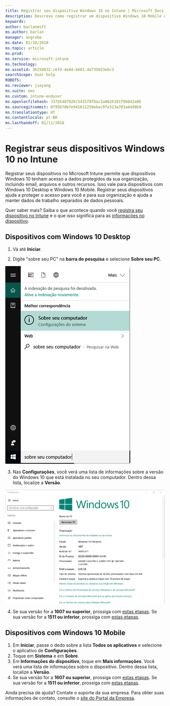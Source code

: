 ```yaml
---
title: Registrar seu dispositivo Windows 10 no Intune | Microsoft Docs
description: Descreve como registrar um dispositivo Windows 10 Mobile ou Desktop no Intune
keywords: 
author: barlanmsft
ms.author: barlan
manager: angrobe
ms.date: 01/10/2018
ms.topic: article
ms.prod: 
ms.service: microsoft-intune
ms.technology: 
ms.assetid: 36250832-c6fd-4e8d-b681-de735023ebc3
searchScope: User help
ROBOTS: 
ms.reviewer: jieyang
ms.suite: ems
ms.custom: intune-enduser
ms.openlocfilehash: 337b5407026c5415f8fbac1a0626181f9b042a06
ms.sourcegitcommit: 0795870bfe941612259ebec0fe313a783a44d9b9
ms.translationtype: HT
ms.contentlocale: pt-BR
ms.lasthandoff: 01/11/2018
---
```

# <a name="enroll-your-windows-10-devices-in-intune"></a>Registrar seus dispositivos Windows 10 no Intune

Registrar seus dispositivos no Microsoft Intune permite que dispositivos Windows 10 tenham acesso a dados protegidos da sua organização, incluindo email, arquivos e outros recursos. Isso vale para dispositivos com Windows 10 Desktop e Windows 10 Mobile. Registrar seus dispositivos ajuda a proteger o acesso para você e para sua organização e ajuda a manter dados de trabalho separados de dados pessoais.

Quer saber mais? Saiba o que acontece quando você [registra seu dispositivo no Intune](what-happens-if-you-install-the-company-portal-app-and-enroll-your-device-in-intune-windows.md) e o que isso significa para as [informações no dispositivo](what-info-can-your-company-see-when-you-enroll-your-device-in-intune.md).

## <a name="windows-10-desktop-devices"></a>Dispositivos com Windows 10 Desktop

1. Vá até **Iniciar**.

2. Digite "sobre seu PC" na __barra de pesquisa__ e selecione __Sobre seu PC__.

 ![configurações de pesquisa para "sobre seu pc"](media/searching_for_about_your_pc.png)

3.  Nas __Configurações__, você verá uma lista de informações sobre a versão do Windows 10 que está instalada no seu computador. Dentro dessa lista, localize a __Versão__.

 ![Windows 10 Desktop – Sobre seu PC](media/settings_about_pc.png)

4.  Se sua versão for a __1607 ou superior__, prossiga com [estas etapas](enroll-your-w10-device-access-work-or-school.md). Se sua versão for a __1511 ou inferior__, prossiga com [estas etapas](enroll-your-w10-device-your-account.md).

## <a name="windows-10-mobile-devices"></a>Dispositivos com Windows 10 Mobile        

1.  Em __Iniciar__, passe o dedo sobre a lista __Todos os aplicativos__ e selecione o aplicativo de __Configurações__.        
2.  Toque em __Sistema__ e em __Sobre__.       
3.  Em __Informações do dispositivo__, toque em __Mais informações__. Você verá uma lista de informações sobre o dispositivo. Dentro dessa lista, localize a __Versão__.        
4.  Se sua versão for a __1607 ou superior__, prossiga com [estas etapas](enroll-your-w10-device-access-work-or-school.md). Se sua versão for a __1511 ou inferior__, prossiga com [estas etapas](enroll-your-w10-device-your-account.md).

Ainda precisa de ajuda? Contate o suporte da sua empresa. Para obter suas informações de contato, consulte o [site do Portal da Empresa](https://portal.manage.microsoft.com#HelpDeskDialog).
